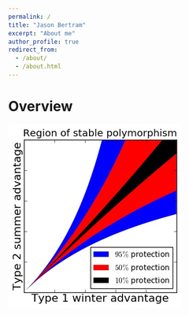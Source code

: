 ```yaml
---
permalink: /
title: "Jason Bertram"
excerpt: "About me"
author_profile: true
redirect_from: 
  - /about/
  - /about.html
---
```


Overview
======

![Title text](/images/coex.jpg)






























